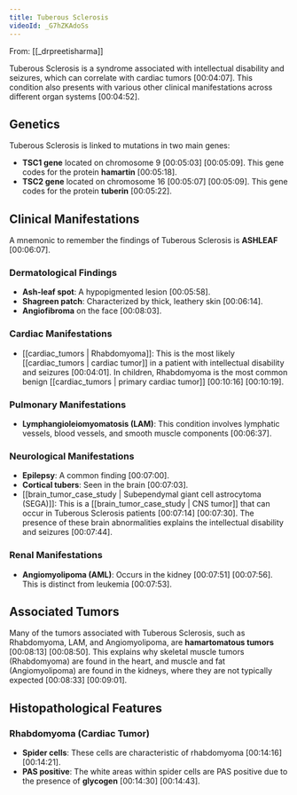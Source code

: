 ```yaml
---
title: Tuberous Sclerosis
videoId: _G7hZKAdoSs
---
```


From: [[_drpreetisharma]] <br/> 

Tuberous Sclerosis is a syndrome associated with intellectual disability and seizures, which can correlate with cardiac tumors <a class="yt-timestamp" data-t="00:04:07">[00:04:07]</a>. This condition also presents with various other clinical manifestations across different organ systems <a class="yt-timestamp" data-t="00:04:52">[00:04:52]</a>.

## Genetics
Tuberous Sclerosis is linked to mutations in two main genes:
*   **TSC1 gene** located on chromosome 9 <a class="yt-timestamp" data-t="00:05:03">[00:05:03]</a> <a class="yt-timestamp" data-t="00:05:09">[00:05:09]</a>. This gene codes for the protein **hamartin** <a class="yt-timestamp" data-t="00:05:18">[00:05:18]</a>.
*   **TSC2 gene** located on chromosome 16 <a class="yt-timestamp" data-t="00:05:07">[00:05:07]</a> <a class="yt-timestamp" data-t="00:05:09">[00:05:09]</a>. This gene codes for the protein **tuberin** <a class="yt-timestamp" data-t="00:05:22">[00:05:22]</a>.

## Clinical Manifestations
A mnemonic to remember the findings of Tuberous Sclerosis is **ASHLEAF** <a class="yt-timestamp" data-t="00:06:07">[00:06:07]</a>.

### Dermatological Findings
*   **Ash-leaf spot**: A hypopigmented lesion <a class="yt-timestamp" data-t="00:05:58">[00:05:58]</a>.
*   **Shagreen patch**: Characterized by thick, leathery skin <a class="yt-timestamp" data-t="00:06:14">[00:06:14]</a>.
*   **Angiofibroma** on the face <a class="yt-timestamp" data-t="00:08:03">[00:08:03]</a>.

### Cardiac Manifestations
*   [[cardiac_tumors | Rhabdomyoma]]: This is the most likely [[cardiac_tumors | cardiac tumor]] in a patient with intellectual disability and seizures <a class="yt-timestamp" data-t="00:04:01">[00:04:01]</a>. In children, Rhabdomyoma is the most common benign [[cardiac_tumors | primary cardiac tumor]] <a class="yt-timestamp" data-t="00:10:16">[00:10:16]</a> <a class="yt-timestamp" data-t="00:10:19">[00:10:19]</a>.

### Pulmonary Manifestations
*   **Lymphangioleiomyomatosis (LAM)**: This condition involves lymphatic vessels, blood vessels, and smooth muscle components <a class="yt-timestamp" data-t="00:06:37">[00:06:37]</a>.

### Neurological Manifestations
*   **Epilepsy**: A common finding <a class="yt-timestamp" data-t="00:07:00">[00:07:00]</a>.
*   **Cortical tubers**: Seen in the brain <a class="yt-timestamp" data-t="00:07:03">[00:07:03]</a>.
*   [[brain_tumor_case_study | Subependymal giant cell astrocytoma (SEGA)]]: This is a [[brain_tumor_case_study | CNS tumor]] that can occur in Tuberous Sclerosis patients <a class="yt-timestamp" data-t="00:07:14">[00:07:14]</a> <a class="yt-timestamp" data-t="00:07:30">[00:07:30]</a>. The presence of these brain abnormalities explains the intellectual disability and seizures <a class="yt-timestamp" data-t="00:07:44">[00:07:44]</a>.

### Renal Manifestations
*   **Angiomyolipoma (AML)**: Occurs in the kidney <a class="yt-timestamp" data-t="00:07:51">[00:07:51]</a> <a class="yt-timestamp" data-t="00:07:56">[00:07:56]</a>. This is distinct from leukemia <a class="yt-timestamp" data-t="00:07:53">[00:07:53]</a>.

## Associated Tumors
Many of the tumors associated with Tuberous Sclerosis, such as Rhabdomyoma, LAM, and Angiomyolipoma, are **hamartomatous tumors** <a class="yt-timestamp" data-t="00:08:13">[00:08:13]</a> <a class="yt-timestamp" data-t="00:08:50">[00:08:50]</a>. This explains why skeletal muscle tumors (Rhabdomyoma) are found in the heart, and muscle and fat (Angiomyolipoma) are found in the kidneys, where they are not typically expected <a class="yt-timestamp" data-t="00:08:33">[00:08:33]</a> <a class="yt-timestamp" data-t="00:09:01">[00:09:01]</a>.

## Histopathological Features
### Rhabdomyoma (Cardiac Tumor)
*   **Spider cells**: These cells are characteristic of rhabdomyoma <a class="yt-timestamp" data-t="00:14:16">[00:14:16]</a> <a class="yt-timestamp" data-t="00:14:21">[00:14:21]</a>.
*   **PAS positive**: The white areas within spider cells are PAS positive due to the presence of **glycogen** <a class="yt-timestamp" data-t="00:14:30">[00:14:30]</a> <a class="yt-timestamp" data-t="00:14:43">[00:14:43]</a>.